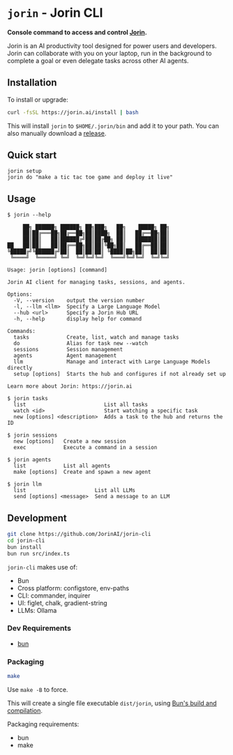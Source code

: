 # `jorin` - Jorin CLI

**Console command to access and control [Jorin](https://jorin.ai/).**

Jorin is an AI productivity tool designed for power users and developers.
Jorin can collaborate with you on your laptop,
run in the background to complete a goal or even delegate tasks across other AI agents.

## Installation

To install or upgrade:

```bash
curl -fsSL https://jorin.ai/install | bash
```

This will install `jorin` to `$HOME/.jorin/bin` and add it to your path.
You can also manually download a [release](https://github.com/JorinAI/jorin-cli/releases).

## Quick start

```
jorin setup
jorin do "make a tic tac toe game and deploy it live"
```

## Usage

```
$ jorin --help

     ██╗ ██████╗ ██████╗ ██╗███╗   ██╗    █████╗ ██╗
     ██║██╔═══██╗██╔══██╗██║████╗  ██║   ██╔══██╗██║
     ██║██║   ██║██████╔╝██║██╔██╗ ██║   ███████║██║
██   ██║██║   ██║██╔══██╗██║██║╚██╗██║   ██╔══██║██║
╚█████╔╝╚██████╔╝██║  ██║██║██║ ╚████║██╗██║  ██║██║
 ╚════╝  ╚═════╝ ╚═╝  ╚═╝╚═╝╚═╝  ╚═══╝╚═╝╚═╝  ╚═╝╚═╝

Usage: jorin [options] [command]

Jorin AI client for managing tasks, sessions, and agents.

Options:
  -V, --version    output the version number
  -l, --llm <llm>  Specify a Large Language Model
  --hub <url>      Specify a Jorin Hub URL
  -h, --help       display help for command

Commands:
  tasks            Create, list, watch and manage tasks
  do               Alias for task new --watch
  sessions         Session management
  agents           Agent management
  llm              Manage and interact with Large Language Models directly
  setup [options]  Starts the hub and configures if not already set up

Learn more about Jorin: https://jorin.ai

$ jorin tasks
  list                         List all tasks
  watch <id>                   Start watching a specific task
  new [options] <description>  Adds a task to the hub and returns the ID

$ jorin sessions
  new [options]   Create a new session
  exec            Execute a command in a session

$ jorin agents
  list            List all agents
  make [options]  Create and spawn a new agent

$ jorin llm
  list                      List all LLMs
  send [options] <message>  Send a message to an LLM
```

## Development

```bash
git clone https://github.com/JorinAI/jorin-cli
cd jorin-cli
bun install
bun run src/index.ts
```

`jorin-cli` makes use of:

* Bun
* Cross platform: configstore, env-paths
* CLI: commander, inquirer
* UI: figlet, chalk, gradient-string
* LLMs: Ollama

### Dev Requirements

* [bun](https://bun.sh/)

### Packaging

```bash
make
```

Use `make -B` to force.

This will create a single file executable `dist/jorin`,
using [Bun's build and compilation](https://bun.sh/docs/bundler/executables).

Packaging requirements:

* bun
* make
